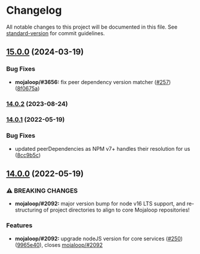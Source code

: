 # Changelog

All notable changes to this project will be documented in this file. See [standard-version](https://github.com/conventional-changelog/standard-version) for commit guidelines.

## [15.0.0](https://github.com/mojaloop/central-services-metrics/compare/v14.0.2...v15.0.0) (2024-03-19)


### Bug Fixes

* **mojaloop/#3656:** fix peer dependency version matcher ([#257](https://github.com/mojaloop/central-services-metrics/issues/257)) ([8f0675a](https://github.com/mojaloop/central-services-metrics/commit/8f0675a77c9e76eaa3abb86be936ab1bd81a0728))

### [14.0.2](https://github.com/mojaloop/central-services-metrics/compare/v14.0.1...v14.0.2) (2023-08-24)

### [14.0.1](https://github.com/mojaloop/central-services-metrics/compare/v14.0.0...v14.0.1) (2022-05-19)


### Bug Fixes

* updated peerDependencies as NPM v7+ handles their resolution for us ([8cc9b5c](https://github.com/mojaloop/central-services-metrics/commit/8cc9b5ce7b8a2510d194be52704b6fe6d0cabd45))

## [14.0.0](https://github.com/mojaloop/central-services-metrics/compare/v13.0.0...v14.0.0) (2022-05-19)


### ⚠ BREAKING CHANGES

* **mojaloop/#2092:** major version bump for node v16 LTS support, and re-structuring of project directories to align to core Mojaloop repositories!

### Features

* **mojaloop/#2092:** upgrade nodeJS version for core services ([#250](https://github.com/mojaloop/central-services-metrics/issues/250)) ([9965e40](https://github.com/mojaloop/central-services-metrics/commit/9965e403a17bfe42a1741c79b5d53435349f1d10)), closes [mojaloop/#2092](https://github.com/mojaloop/project/issues/2092)

